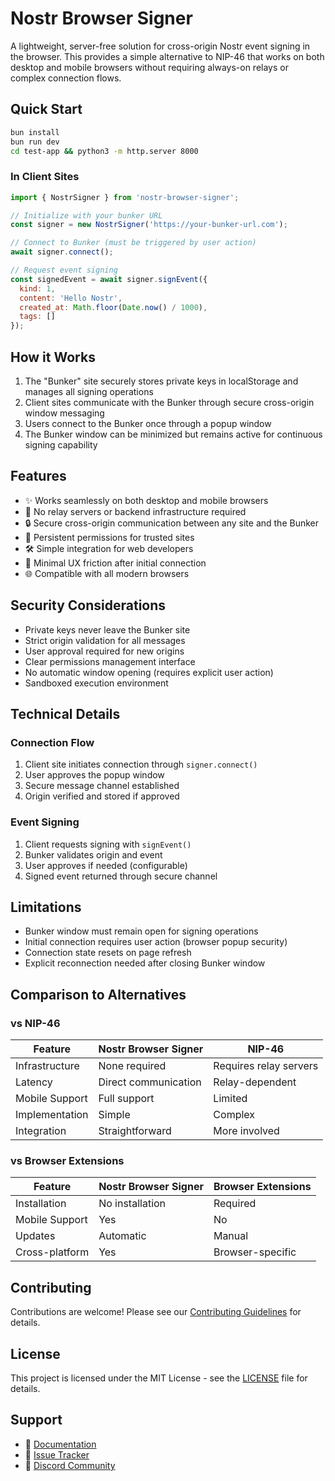 # Nostr Browser Signer

A lightweight, server-free solution for cross-origin Nostr event signing in the browser. This provides a simple alternative to NIP-46 that works on both desktop and mobile browsers without requiring always-on relays or complex connection flows.

## Quick Start

```bash
bun install
bun run dev
cd test-app && python3 -m http.server 8000
```

### In Client Sites
```javascript
import { NostrSigner } from 'nostr-browser-signer';

// Initialize with your bunker URL
const signer = new NostrSigner('https://your-bunker-url.com');

// Connect to Bunker (must be triggered by user action)
await signer.connect();

// Request event signing
const signedEvent = await signer.signEvent({
  kind: 1,
  content: 'Hello Nostr',
  created_at: Math.floor(Date.now() / 1000),
  tags: []
});
```

## How it Works

1. The "Bunker" site securely stores private keys in localStorage and manages all signing operations
2. Client sites communicate with the Bunker through secure cross-origin window messaging
3. Users connect to the Bunker once through a popup window
4. The Bunker window can be minimized but remains active for continuous signing capability

## Features

- ✨ Works seamlessly on both desktop and mobile browsers
- 🚫 No relay servers or backend infrastructure required
- 🔒 Secure cross-origin communication between any site and the Bunker
- 🔑 Persistent permissions for trusted sites
- 🛠️ Simple integration for web developers
- 🚀 Minimal UX friction after initial connection
- 🌐 Compatible with all modern browsers

## Security Considerations

- Private keys never leave the Bunker site
- Strict origin validation for all messages
- User approval required for new origins
- Clear permissions management interface
- No automatic window opening (requires explicit user action)
- Sandboxed execution environment

## Technical Details

### Connection Flow

1. Client site initiates connection through `signer.connect()`
2. User approves the popup window
3. Secure message channel established
4. Origin verified and stored if approved

### Event Signing

1. Client requests signing with `signEvent()`
2. Bunker validates origin and event
3. User approves if needed (configurable)
4. Signed event returned through secure channel

## Limitations

- Bunker window must remain open for signing operations
- Initial connection requires user action (browser popup security)
- Connection state resets on page refresh
- Explicit reconnection needed after closing Bunker window

## Comparison to Alternatives

### vs NIP-46
| Feature | Nostr Browser Signer | NIP-46 |
|---------|---------------------|---------|
| Infrastructure | None required | Requires relay servers |
| Latency | Direct communication | Relay-dependent |
| Mobile Support | Full support | Limited |
| Implementation | Simple | Complex |
| Integration | Straightforward | More involved |

### vs Browser Extensions
| Feature | Nostr Browser Signer | Browser Extensions |
|---------|---------------------|-------------------|
| Installation | No installation | Required |
| Mobile Support | Yes | No |
| Updates | Automatic | Manual |
| Cross-platform | Yes | Browser-specific |

## Contributing

Contributions are welcome! Please see our [Contributing Guidelines](CONTRIBUTING.md) for details.

## License

This project is licensed under the MIT License - see the [LICENSE](LICENSE) file for details.

## Support

- 📝 [Documentation](https://docs.example.com)
- 🐛 [Issue Tracker](https://github.com/yourusername/nostr-browser-signer/issues)
- 💬 [Discord Community](https://discord.gg/example)